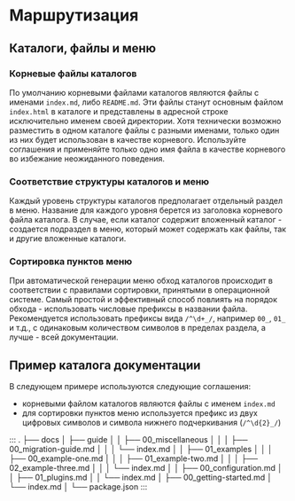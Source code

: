 # Маршрутизация

## Каталоги, файлы и меню

### Корневые файлы каталогов

По умолчанию корневыми файлами каталогов являются файлы с именами `index.md`, либо `README.md`. Эти файлы станут
основным файлом `index.html` в каталоге и представлены в адресной строке исключительно именем своей директории. Хотя
технически возможно разместить в одном каталоге файлы с разными именами, только один из них будет использован в качестве
корневого. Используйте соглашения и применяйте только одно имя файла в качестве корневого во избежание неожиданного
поведения.

### Соответствие структуры каталогов и меню

Каждый уровень структуры каталогов предполагает отдельный раздел в меню. Название для каждого уровня берется из
заголовка корневого файла каталога. В случае, если каталог содержит вложенный каталог - создается подраздел в меню,
который может содержать как файлы, так и другие вложенные каталоги.

### Сортировка пунктов меню

При автоматической генерации меню обход каталогов происходит в соответствии с правилами сортировки, принятыми в
операционной системе. Самый простой и эффективный способ повлиять на порядок обхода - использовать числовые префиксы в
названии файла. Рекомендуется использовать префиксы вида `/^\d+_/`, например `00_`, `01_` и т.д., с одинаковым
количеством символов в пределах раздела, а лучше - всей документации.

## Пример каталога документации

В следующем примере используются следующие соглашения:

- корневыми файлом каталогов являются файлы с именем `index.md`
- для сортировки пунктов меню используется префикс из двух цифровых символов и символа нижнего подчеркивания
  (`/^\d{2}_/`)

<!-- prettier-ignore -->
:::
.
├── docs
│   ├── guide
│   │   ├── 00_miscellaneous
│   │   │   ├── 00_migration-guide.md
│   │   │   └── index.md
│   │   ├── 01_examples
│   │   │   ├── 00_example-one.md
│   │   │   ├── 01_example-two.md
│   │   │   ├── 02_example-three.md
│   │   │   └── index.md
│   │   ├── 00_configuration.md
│   │   ├── 01_plugins.md
│   │   └── index.md
│   ├── 00_getting-started.md
│   └── index.md
│
└── package.json
:::
